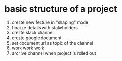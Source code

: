 # basic structure of a project 
1. create new feature in "shaping" mode
1. finalize details with stakeholders
1. create slack channel
1. create google document
1. set document url as topic of the channel
1. work work work
1. archive channel when project is rolled out
